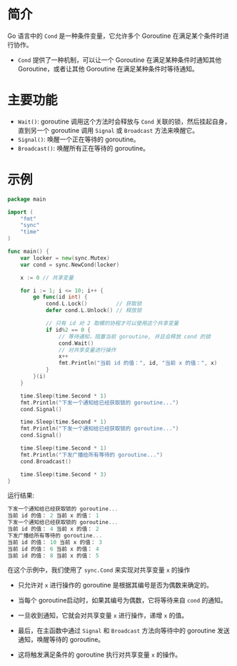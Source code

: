 # 简介

Go 语言中的 `Cond` 是一种条件变量，它允许多个 Goroutine 在满足某个条件时进行协作。

- `Cond` 提供了一种机制，可以让一个 Goroutine 在满足某种条件时通知其他 Goroutine，或者让其他 Goroutine 在满足某种条件时等待通知。



# 主要功能

- `Wait()`: goroutine 调用这个方法时会释放与 `Cond` 关联的锁，然后挂起自身，直到另一个 goroutine 调用 `Signal` 或 `Broadcast` 方法来唤醒它。
- `Signal()`: 唤醒一个正在等待的 goroutine。
- `Broadcast()`: 唤醒所有正在等待的 goroutine。



# 示例

```go
package main

import (
	"fmt"
	"sync"
	"time"
)

func main() {
	var locker = new(sync.Mutex)
	var cond = sync.NewCond(locker)

	x := 0 // 共享变量

	for i := 1; i <= 10; i++ {
		go func(id int) {
			cond.L.Lock()         // 获取锁
			defer cond.L.Unlock() // 释放锁

			// 只有 id 对 2 取模的协程才可以使用这个共享变量
			if id%2 == 0 {
				// 等待通知，阻塞当前 goroutine, 并且会释放 cond 的锁
				cond.Wait()
				// 对共享变量进行操作
				x++
				fmt.Println("当前 id 的值：", id, "当前 x 的值：", x)
			}
		}(i)
	}

	time.Sleep(time.Second * 1)
	fmt.Println("下发一个通知给已经获取锁的 goroutine...")
	cond.Signal()

	time.Sleep(time.Second * 1)
	fmt.Println("下发一个通知给已经获取锁的 goroutine...")
	cond.Signal()

	time.Sleep(time.Second * 1)
	fmt.Println("下发广播给所有等待的 goroutine...")
	cond.Broadcast()

	time.Sleep(time.Second * 3)
}
```

运行结果: 

```go
下发一个通知给已经获取锁的 goroutine...
当前 id 的值： 2 当前 x 的值： 1
下发一个通知给已经获取锁的 goroutine...
当前 id 的值： 4 当前 x 的值： 2
下发广播给所有等待的 goroutine...
当前 id 的值： 10 当前 x 的值： 3
当前 id 的值： 6 当前 x 的值： 4 
当前 id 的值： 8 当前 x 的值： 5 
```

在这个示例中，我们使用了 `sync.Cond` 来实现对共享变量 `x` 的操作

- 只允许对 `x` 进行操作的 goroutine 是根据其编号是否为偶数来确定的。

- 当每个 goroutine启动时，如果其编号为偶数，它将等待来自 `cond` 的通知。
- 一旦收到通知，它就会对共享变量 `x` 进行操作，递增 `x` 的值。
- 最后，在主函数中通过 `Signal` 和 `Broadcast` 方法向等待中的 goroutine 发送通知，唤醒等待的 goroutine。
- 这将触发满足条件的 goroutine 执行对共享变量 `x` 的操作。